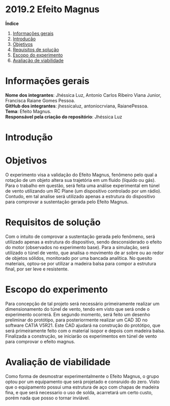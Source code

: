 # 2019.2 Efeito Magnus

**Índice**
1. [Informações gerais](#id1)
1. [Introdução](#id2)
2. [Objetivos](#id4)
1. [Requisitos de solução](#id5)
3. [Escopo do experimento](#id6)
4. [Avaliação de viabilidade](#id7)
<div id='id1' />

<h1>Informações gerais </h1>

**Nome dos integrantes**: Jhéssica Luz, Antonio Carlos Ribeiro Viana Junior, Francisca Raiane Gomes Pessoa.  
**GitHub dos integrantes**: jhessicaluz, antoniocrviana, RaianePessoa.  
**Tema**: Efeito Magnus.  
**Responsável pela criação do repositório**: Jhéssica Luz

<h1>Introdução </h1>

<h1>Objetivos </h1>

O experimento visa a validação do Efeito Magnus, fenômeno pelo qual a rotação de um objeto altera sua trajetória em um fluido (líquido ou gás). Para o trabalho em questão, será feita uma análise experimental em túnel de vento utilizando um RC Plane (um dispositivo controlado por um rádio). Contudo, em tal analise será utilizado apenas a estrutura do dispositivo para comprovar a sustentação gerada pelo Efeito Magnus.

<h1>Requisitos de solução </h1>

Com o intuito de comprovar a sustentação gerada pelo fenômeno, será utilizado apenas a estrutura do dispositivo, sendo desconsiderado o efeito do motor (observados no experimento base). Para a simulação, será utilizado o túnel de vento, que analisa o movimento de ar sobre ou ao redor de objetos sólidos, monitorado por uma bancada analítica. No quesito materiais, optou-se por utilizar a madeira balsa para compor a estrutura final, por ser leve e resistente.


<h1>Escopo do experimento </h1> 

<p>
  Para concepção de tal projeto será necessário primeiramente realizar um dimensionamento do túnel de vento, tendo em visto que será onde o experimento ocorrerá. Em segundo momento, será feito um desenho preliminar do protótipo, para posteriormente realizar um CAD 3D no software CATIA V5R21. Este CAD ajudará na construção do protótipo, que será primeiramente feito com o material isopor e depois com madeira balsa. Finalizada a construção, se iniciarão os experimentos em túnel de vento para comprovar o efeito magnus.
<br />

<h1>Avaliação de viabilidade </h1>
Como forma de desmostrar experimentalmente o Efeito Magnus, o grupo optou por um equipamento que será projetado e consruido do zero.  Visto que o equipamento possui uma estrutura de aço com  chapas de madeira fina, e que será necessario o uso de solda, acarretará um certo custo, porém nada que posso o tornar inviável. 
